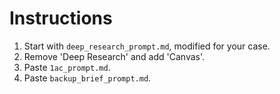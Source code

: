 # Instructions

1.   Start with `deep_research_prompt.md`, modified for your case.
2.   Remove 'Deep Research' and add 'Canvas'.
3.   Paste `1ac_prompt.md`.
4.   Paste `backup_brief_prompt.md`.
